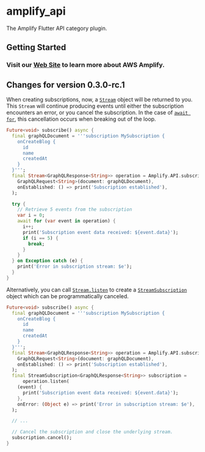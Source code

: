 # amplify_api

The Amplify Flutter API category plugin.

## Getting Started

### Visit our [Web Site](https://docs.amplify.aws/) to learn more about AWS Amplify.

## Changes for version 0.3.0-rc.1

When creating subscriptions, now, a [`Stream`](https://api.dart.dev/stable/dart-async/Stream-class.html) object will be returned to you. This `Stream` will continue producing events until either the subscription encounters an error, or you cancel the subscription. In the case of [`await for`](https://dart.dev/tutorials/language/streams), this cancellation occurs when breaking out of the loop.

```dart
Future<void> subscribe() async {
  final graphQLDocument = '''subscription MySubscription {
    onCreateBlog {
      id
      name
      createdAt
    }
  }''';
  final Stream<GraphQLResponse<String>> operation = Amplify.API.subscribe(
    GraphQLRequest<String>(document: graphQLDocument),
    onEstablished: () => print('Subscription established'),
  );

  try {
    // Retrieve 5 events from the subscription
    var i = 0;
    await for (var event in operation) {
      i++;
      print('Subscription event data received: ${event.data}');
      if (i == 5) {
        break;
      }
    }
  } on Exception catch (e) {
    print('Error in subscription stream: $e');
  }
}
```

Alternatively, you can call [`Stream.listen`](https://api.dart.dev/stable/dart-async/Stream/listen.html) to create a [`StreamSubscription`](https://api.dart.dev/stable/dart-async/StreamSubscription-class.html) object which can be programmatically canceled.

```dart
Future<void> subscribe() async {
  final graphQLDocument = '''subscription MySubscription {
    onCreateBlog {
      id
      name
      createdAt
    }
  }''';
  final Stream<GraphQLResponse<String>> operation = Amplify.API.subscribe(
    GraphQLRequest<String>(document: graphQLDocument),
    onEstablished: () => print('Subscription established'),
  );
  final StreamSubscription<GraphQLResponse<String>> subscription =
      operation.listen(
    (event) {
      print('Subscription event data received: ${event.data}');
    },
    onError: (Object e) => print('Error in subscription stream: $e'),
  );

  // ...

  // Cancel the subscription and close the underlying stream.
  subscription.cancel();
}
```
